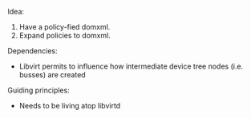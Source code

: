 
Idea:

1. Have a policy-fied domxml.
2. Expand policies to domxml.

Dependencies:
- Libvirt permits to influence how intermediate device tree nodes (i.e. busses)
  are created

Guiding principles:
- Needs to be living atop libvirtd
